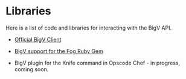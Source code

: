 # Libraries

Here is a list of code and libraries for interacting with the BigV API.

* [Official BigV Client](https://projects.bytemark.co.uk/projects/bigv-client/)

* [BigV support for the Fog Ruby Gem](https://github.com/ichilton/fog/tree/bigv_provider/lib/fog/bigv)

* BigV plugin for the Knife command in Opscode Chef - in progress, coming soon.
